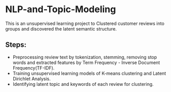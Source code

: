# NLP-and-Topic-Modeling

This is an unsupervised learning project to Clustered customer reviews into groups and discovered the latent semantic structure.

## Steps:
- Preprocessing review text by tokenization, stemming, removing stop words and extracted features by Term Frequency - Inverse Document Frequency(TF-IDF).
- Training unsupervised learning models of K-means clustering and Latent Dirichlet Analysis.
- Identifying latent topic and keywords of each review for clustering.


